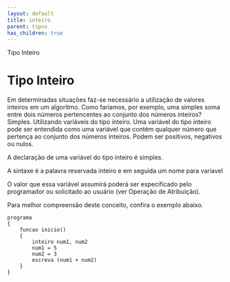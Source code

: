 ```yaml
---
layout: default
title: inteiro
parent: tipos
has_children: true
---
```



Tipo Inteiro

Tipo Inteiro
============

Em determinadas situações faz-se necessário a utilização de valores inteiros em um algoritmo. Como faríamos, por exemplo, uma simples soma entre dois números pertencentes ao conjunto dos números inteiros? Simples. Utilizando variáveis do tipo inteiro. Uma variável do tipo inteiro pode ser entendida como uma variável que contém qualquer número que pertença ao conjunto dos números inteiros. Podem ser positivos, negativos ou nulos.

A declaração de uma variável do tipo inteiro é simples.

A sintaxe é a palavra reservada inteiro e em seguida um nome para variavel 

O valor que essa variável assumirá poderá ser especificado pelo programador ou solicitado ao usuário (ver Operação de Atribuição).

Para melhor compreensão deste conceito, confira o exemplo abaixo.

```
programa
{
    funcao inicio()
	{
		inteiro num1, num2
		num1 = 5
		num2 = 3
		escreva (num1 + num2)
	}
}

```

